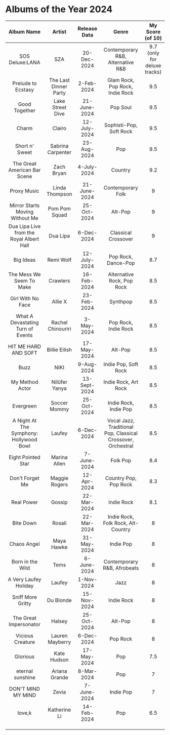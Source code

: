 # Albums of the Year 2024


|                Album Name                |        Artist         | Release Data |               Genre                |       My Score (of 10)       |
|:----------------------------------------:|:---------------------:|:------------:|:----------------------------------:|:----------------------------:|
|             SOS Deluxe:LANA              |          SZA          | 20-Dec-2024  |              Contemporary R&B, Alternative R&B                      | 9.7 (only for deluxe tracks) |
|            Prelude to Ecstasy            | The Last Dinner Party |  2-Feb-2024  |  Glam Rock, Pop Rock, Indie Rock   |             9.5              |
|              Good Together               |   Lake Street Dive    | 21-June-2024 |              Pop Soul              |             9.5              |
|                  Charm                   |        Clairo         | 12-July-2024 |      Sophisti-Pop, Soft Rock       |             9.5              |
|              Short n' Sweet              |   Sabrina Carpenter   | 23-Aug-2024  |                Pop                 |             9.5              |
|       The Great American Bar Scene       |      Zach Bryan       | 4-July-2024  |              Country               |             9.2              |
|               Proxy Music                |    Linda Thompson     | 21-June-2024 |         Contemporary Folk          |              9               |
|     Mirror Starts Moving Without Me      |     Pom Pom Squad     | 25-Oct-2024  |              Alt-Pop               |              9               |
| Dua Lipa Live from the Royal Albert Hall |       Dua Lipa        |  6-Dec-2024  |           Classical Crossover                         |              9               |
|                Big Ideas                 |       Remi Wolf       | 12-July-2024 |        Pop Rock, Dance-Pop         |             8.7              |
|         The Mess We Seem To Make         |       Crawlers        | 16-Feb-2024  |     Alternative Rock, Pop Rock     |             8.5              |
|            Girl With No Face             |        Allie X        | 23-Feb-2024  |              Synthpop              |             8.5              |
|    What A Devastating Turn of Events     |   Rachel Chinouriri   |  3-May-2024  |        Pop Rock, Indie Rock        |             8.5              |
|           HIT ME HARD AND SOFT           |     Billie Eilish     | 17-May-2024  |              Alt-Pop               |             8.5              |
|                   Buzz                   |         NIKI          |  9-Aug-2024  |        Indie Pop, Soft Rock        |             8.5              |
|             My Method Actor              |     Nilüfer Yanya     | 13-Sept-2024 |        Indie Rock, Art Rock        |             8.5              |
|                Evergreen                 |     Soccer Mommy      | 25-Oct-2024  |       Indie Rock, Indie Pop        |             8.5              |
| A Night At The Symphony: Hollywood Bowl  |        Laufey         |  6-Dec-2024  |           Vocal Jazz, Traditional Pop, Classical Crossover, Orchestral                         |             8.5              |
|            Eight Pointed Star            |     Marina Allen      | 7-June-2024  |              Folk Pop              |             8.4              |
|             Don't Forget Me              |     Maggie Rogers     | 12-Apr-2024  |       Country Pop, Pop Rock        |             8.3              |
|                Real Power                |        Gossip         | 22-Mar-2024  |             Indie Rock             |             8.1              |
|                Bite Down                 |        Rosali         | 22-Mar-2024  | Indie Rock, Folk Rock, Alt-Country |              8               |
|               Chaos Angel                |      Maya Hawke       | 31-May-2024  |             Indie Pop              |              8               |
|             Born in the Wild             |         Tems          | 6-June-2024  |    Contemporary R&B, Afrobeats     |              8               |
|          A Very Laufey Holiday           |        Laufey         |  1-Nov-2024  |                Jazz                |              8               |
|            Sniff More Gritty             |       Du Blonde       | 15-Nov-2024  |             Indie Rock             |              8               |
|          The Great Impersonator          |        Halsey         | 25-Oct-2024  |              Alt-Pop               |              8               |
|             Vicious Creature             |    Lauren Mayberry    |  6-Dec-2024  |           Pop Rock                         |              8               |
|                 Glorious                 |      Kate Hudson      | 17-May-2024  |                Pop                 |             7.5              |
|             eternal sunshine             |     Ariana Grande     |  8-Mar-2024  |                Pop                 |              7               |
|            DON'T MIND MY MIND            |         Zevia         | 7-June-2024  |             Indie Pop              |              7               |
|                  love,k                  |     Katherine Li      | 14-Feb-2024  |                Pop                 |             6.5              |
|                                          |                       |              |                                    |                              |
|                                          |                       |              |                                    |                              |
|                                          |                       |              |                                    |                              |

